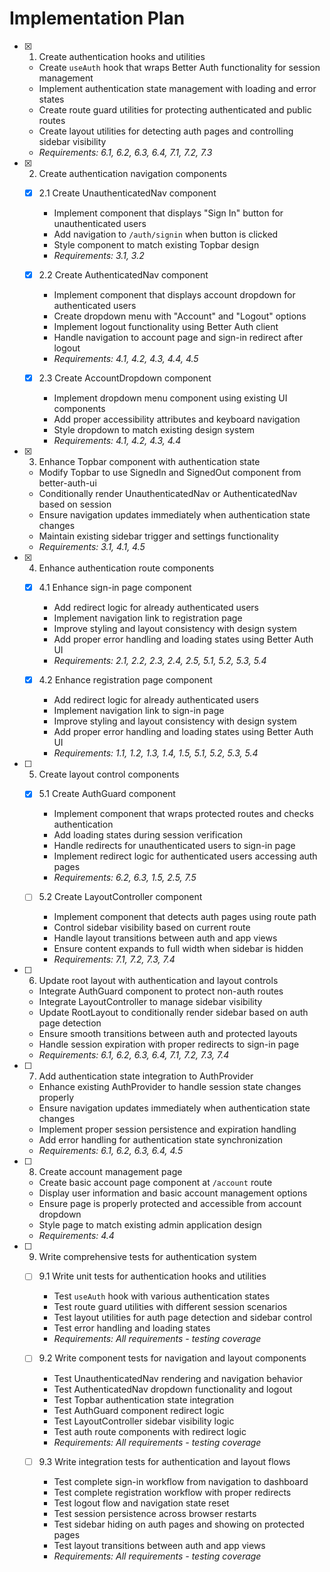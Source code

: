 # Implementation Plan

- [X] 1. Create authentication hooks and utilities
  - Create `useAuth` hook that wraps Better Auth functionality for session management
  - Implement authentication state management with loading and error states
  - Create route guard utilities for protecting authenticated and public routes
  - Create layout utilities for detecting auth pages and controlling sidebar visibility
  - _Requirements: 6.1, 6.2, 6.3, 6.4, 7.1, 7.2, 7.3_

- [X] 2. Create authentication navigation components
  - [X] 2.1 Create UnauthenticatedNav component
    - Implement component that displays "Sign In" button for unauthenticated users
    - Add navigation to `/auth/signin` when button is clicked
    - Style component to match existing Topbar design
    - _Requirements: 3.1, 3.2_

  - [X] 2.2 Create AuthenticatedNav component
    - Implement component that displays account dropdown for authenticated users
    - Create dropdown menu with "Account" and "Logout" options
    - Implement logout functionality using Better Auth client
    - Handle navigation to account page and sign-in redirect after logout
    - _Requirements: 4.1, 4.2, 4.3, 4.4, 4.5_

  - [X] 2.3 Create AccountDropdown component
    - Implement dropdown menu component using existing UI components
    - Add proper accessibility attributes and keyboard navigation
    - Style dropdown to match existing design system
    - _Requirements: 4.1, 4.2, 4.3, 4.4_

- [X] 3. Enhance Topbar component with authentication state




  - Modify Topbar to use SignedIn and SignedOut component from better-auth-ui 
  - Conditionally render UnauthenticatedNav or AuthenticatedNav based on session
  - Ensure navigation updates immediately when authentication state changes
  - Maintain existing sidebar trigger and settings functionality
  - _Requirements: 3.1, 4.1, 4.5_

- [X] 4. Enhance authentication route components
  - [X] 4.1 Enhance sign-in page component
    - Add redirect logic for already authenticated users
    - Implement navigation link to registration page
    - Improve styling and layout consistency with design system
    - Add proper error handling and loading states using Better Auth UI
    - _Requirements: 2.1, 2.2, 2.3, 2.4, 2.5, 5.1, 5.2, 5.3, 5.4_

  - [X] 4.2 Enhance registration page component



    - Add redirect logic for already authenticated users
    - Implement navigation link to sign-in page
    - Improve styling and layout consistency with design system
    - Add proper error handling and loading states using Better Auth UI
    - _Requirements: 1.1, 1.2, 1.3, 1.4, 1.5, 5.1, 5.2, 5.3, 5.4_

- [ ] 5. Create layout control components
  - [X] 5.1 Create AuthGuard component
    - Implement component that wraps protected routes and checks authentication
    - Add loading states during session verification
    - Handle redirects for unauthenticated users to sign-in page
    - Implement redirect logic for authenticated users accessing auth pages
    - _Requirements: 6.2, 6.3, 1.5, 2.5, 7.5_

  - [ ] 5.2 Create LayoutController component
    - Implement component that detects auth pages using route path
    - Control sidebar visibility based on current route
    - Handle layout transitions between auth and app views
    - Ensure content expands to full width when sidebar is hidden
    - _Requirements: 7.1, 7.2, 7.3, 7.4_

- [ ] 6. Update root layout with authentication and layout controls
  - Integrate AuthGuard component to protect non-auth routes
  - Integrate LayoutController to manage sidebar visibility
  - Update RootLayout to conditionally render sidebar based on auth page detection
  - Ensure smooth transitions between auth and protected layouts
  - Handle session expiration with proper redirects to sign-in page
  - _Requirements: 6.1, 6.2, 6.3, 6.4, 7.1, 7.2, 7.3, 7.4_

- [ ] 7. Add authentication state integration to AuthProvider
  - Enhance existing AuthProvider to handle session state changes properly
  - Ensure navigation updates immediately when authentication state changes
  - Implement proper session persistence and expiration handling
  - Add error handling for authentication state synchronization
  - _Requirements: 6.1, 6.2, 6.3, 6.4, 4.5_

- [ ] 8. Create account management page
  - Create basic account page component at `/account` route
  - Display user information and basic account management options
  - Ensure page is properly protected and accessible from account dropdown
  - Style page to match existing admin application design
  - _Requirements: 4.4_

- [ ] 9. Write comprehensive tests for authentication system
  - [ ] 9.1 Write unit tests for authentication hooks and utilities
    - Test `useAuth` hook with various authentication states
    - Test route guard utilities with different session scenarios
    - Test layout utilities for auth page detection and sidebar control
    - Test error handling and loading states
    - _Requirements: All requirements - testing coverage_

  - [ ] 9.2 Write component tests for navigation and layout components
    - Test UnauthenticatedNav rendering and navigation behavior
    - Test AuthenticatedNav dropdown functionality and logout
    - Test Topbar authentication state integration
    - Test AuthGuard component redirect logic
    - Test LayoutController sidebar visibility logic
    - Test auth route components with redirect logic
    - _Requirements: All requirements - testing coverage_

  - [ ] 9.3 Write integration tests for authentication and layout flows
    - Test complete sign-in workflow from navigation to dashboard
    - Test complete registration workflow with proper redirects
    - Test logout flow and navigation state reset
    - Test session persistence across browser restarts
    - Test sidebar hiding on auth pages and showing on protected pages
    - Test layout transitions between auth and app views
    - _Requirements: All requirements - testing coverage_
